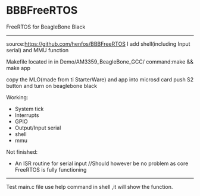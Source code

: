 BBBFreeRTOS
===========

FreeRTOS for BeagleBone Black

----------------------
source:https://github.com/henfos/BBBFreeRTOS
I add shell(including Input serial) and MMU function

Makefile located in in Demo/AM3359_BeagleBone_GCC/
command:make && make app

copy the MLO(made from ti StarterWare) and app into microsd card 
push S2 button and turn on beaglebone black

Working:
- System tick
- Interrupts
- GPIO
- Output/Input serial
- shell
- mmu

Not finished:
- An ISR routine for serial input //Should however be no problem as core FreeRTOS is fully functioning 

-----------------------
Test main.c file
use help command in shell ,it will show the function.
